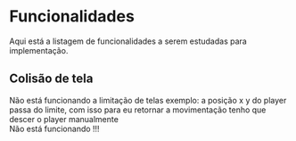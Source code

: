 # Funcionalidades
Aqui está a listagem de funcionalidades a serem estudadas para implementação.

## Colisão de tela
Não está funcionando a limitação de telas exemplo: a posição x y do player passa do limite, com isso para eu retornar a movimentação tenho que descer o player manualmente  
Não está funcionando !!!
